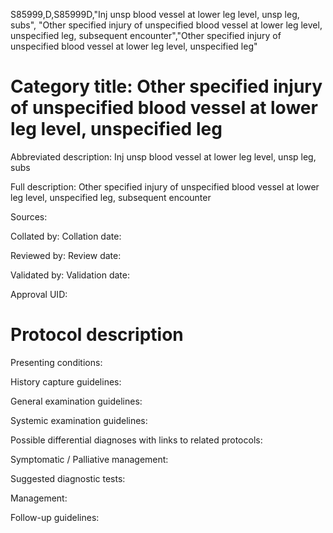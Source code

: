S85999,D,S85999D,"Inj unsp blood vessel at lower leg level, unsp leg, subs", "Other specified injury of unspecified blood vessel at lower leg level, unspecified leg, subsequent encounter","Other specified injury of unspecified blood vessel at lower leg level, unspecified leg"
# Category title: Other specified injury of unspecified blood vessel at lower leg level, unspecified leg

Abbreviated description: Inj unsp blood vessel at lower leg level, unsp leg, subs

Full description: Other specified injury of unspecified blood vessel at lower leg level, unspecified leg, subsequent encounter

Sources:

Collated by:
Collation date:

Reviewed by:
Review date:

Validated by:
Validation date:

Approval UID:

# Protocol description

Presenting conditions:

History capture guidelines:

General examination guidelines:

Systemic examination guidelines:

Possible differential diagnoses with links to related protocols:

Symptomatic / Palliative management:

Suggested diagnostic tests:

Management:

Follow-up guidelines:
